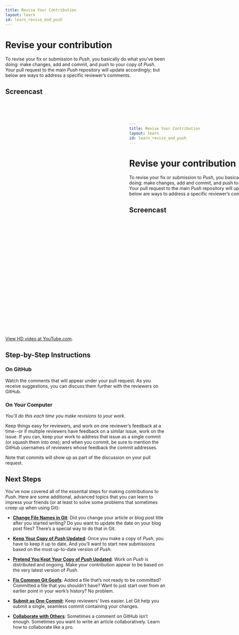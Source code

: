 ```yaml
---
title: Revise Your Contribution
layout: learn
id: learn_revise_and_push
---
```


# Revise your contribution

To revise your fix or submission to *Push*, you basically do what you’ve been doing: make changes,
add and commit, and push to your copy of *Push*. Your pull request to the main *Push* repository
will update accordingly; but below are ways to address a specific reviewer’s comments.

## Screencast

<div class="video-container">
  <iframe width="1280" height="720" src="?rel=0" frameborder="0" allowfullscreen="allowfullscreen"> </iframe>
</div>

[View HD video at YouTube.com](http://www.youtube.com/watch_popup?v=AAAAAAAAAAAAA&hd=1).

## Step-by-Step Instructions

### On GitHub

Watch the comments that will appear under your pull request. As you receive suggestions, you can
discuss them further with the reviewers on GitHub.

### On Your Computer
*You’ll do this each time you make revisions to your work.*

Keep things easy for reviewers, and work on one reviewer’s feedback at a time--or if multiple
reviewers have feedback on a similar issue, work on the issue. If you can, keep your work to address
that issue as a single commit (or squash them into one); and when you commit, be sure to mention the
GitHub usernames of reviewers whose feedback the commit addresses.

Note that commits will show up as part of the discussion on your pull request.

## Next Steps

You’ve now covered all of the essential steps for making contributions to *Push*. Here are some
additional, advanced topics that you can learn to impress your friends (or at least to solve some
problems that sometimes creep up when using Git):

* **[Change File Names in Git](/learn/change-file-names.html)**: Did you change your article or blog
  post title after you started writing? Do you want to update the date on your blog post files?
  There’s a special way to do that in Git.

* **[Keep Your Copy of *Push* Updated](/learn/stay-updated.html)**: Once you make a copy of *Push*,
  you have to keep it up to date. And you’ll want to start new submissions based on the most
  up-to-date version of *Push*.

* **[Pretend You Kept Your Copy of *Push* Updated](/learn/git-rebase.html)**: Work on *Push* is
  distributed and ongoing. Make your contribution appear to be based on the very latest version of
  *Push*.

* **[Fix Common Git Goofs](/learn/fixing-git-goofs.html)**: Added a file that’s not ready to be
  committed? Committed a file that you shouldn’t have? Want to just start over from an earlier point
  in your work’s history? No problem.

* **[Submit as One Commit](/learn/squashing-commits.html)**: Keep reviewers’ lives easier. Let Git
  help you submit a single, seamless commit containing your changes.

* **[Collaborate with Others](/learn/multiple-remotes.html)**: Sometimes a comment on GitHub isn’t
  enough. Sometimes you want to write an article collaboratively. Learn how to collaborate like a
  pro.
